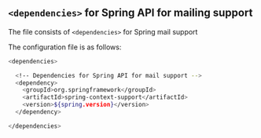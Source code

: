 ## ```<dependencies>``` for Spring API for mailing support

The file consists of ```<dependencies>``` for Spring mail support

The configuration file is as follows:

```sh
<dependencies>

  <!-- Dependencies for Spring API for mail support -->
  <dependency>
    <groupId>org.springframework</groupId>
    <artifactId>spring-context-support</artifactId>
    <version>${spring.version}</version>
  </dependency>

</dependencies>
```
